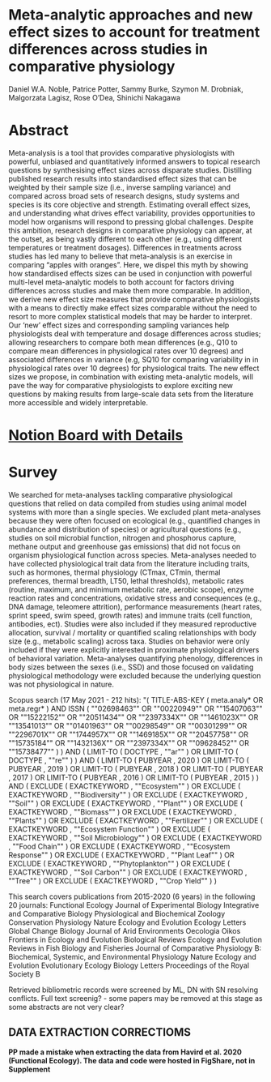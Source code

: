 # Meta-analytic approaches and new effect sizes to account for treatment differences across studies in comparative physiology

Daniel W.A. Noble, Patrice Potter, Sammy Burke, Szymon M. Drobniak, Malgorzata Lagisz, Rose O’Dea, Shinichi Nakagawa

# **Abstract**

Meta-analysis is a tool that provides comparative physiologists with powerful, unbiased and quantitatively informed answers to topical research questions by synthesising effect sizes across disparate studies. Distilling published research results into standardised effect sizes that can be weighted by their sample size (i.e., inverse sampling variance) and compared across broad sets of research designs, study systems and species is its core objective and strength. Estimating overall effect sizes, and understanding what drives effect variability, provides opportunities to model how organisms will respond to pressing global challenges. Despite this ambition, research designs in comparative physiology can appear, at the outset, as being vastly different to each other (e.g., using different temperatures or treatment dosages). Differences in treatments across studies has led many to believe that meta-analysis is an exercise in comparing “apples with oranges”. Here, we dispel this myth by showing how standardised effects sizes can be used in conjunction with powerful multi-level meta-analytic models to both account for factors driving differences across studies and make them more comparable. In addition, we derive new effect size measures that provide comparative physiologists with a means to directly make effect sizes comparable without the need to resort to more complex statistical models that may be harder to interpret. Our ‘new’ effect sizes and corresponding sampling variances help physiologists deal with temperature and dosage differences across studies; allowing researchers to compare both mean differences (e.g., Q10 to compare mean differences in physiological rates over 10 degrees) and associated differences in variance (e.g, SQ10 for comparing variability in in physiological rates over 10 degrees) for physiological traits. The new effect sizes we propose, in combination with existing meta-analytic models, will pave the way for comparative physiologists to explore exciting new questions by making results from large-scale data sets from the literature more accessible and widely interpretable.

# [Notion Board with Details](https://www.notion.so/Meta-physiology-Literature-Survey-c2336e25a70a4264907cf05613cf2825)

# **Survey**
We searched for meta-analyses tackling comparative physiological questions that relied on data compiled from studies using animal model systems with more than a single species. We excluded plant meta-analyses because they were often focused on ecological (e.g., quantified changes in abundance and distribution of species) or agricultural questions (e.g., studies on soil microbial function, nitrogen and phosphorus capture, methane output and greenhouse gas emissions) that did not focus on organism physiological function across species. Meta-analyses needed to have collected physiological trait data from the literature including traits, such as hormones, thermal physiology (CTmax, CTmin, thermal preferences, thermal breadth, LT50, lethal thresholds), metabolic rates (routine, maximum, and minimum metabolic rate, aerobic scope), enzyme reaction rates and concentrations, oxidative stress and consequences (e.g., DNA damage, teleomere attrition), performance measurements (heart rates, sprint speed, swim speed, growth rates) and immune traits (cell function, antibodies, ect). Studies were also included if they measured reproductive allocation, survival / mortality or quantified scaling relationships with body size (e.g., metabolic scaling) across taxa. Studies on behavior were only included if they were explicitly interested in proximate physiological drivers of behavioral variation. Meta-analyses quantifying phenology, differences in body sizes between the sexes (i.e., SSD) and those focused on validating physiological methodology were excluded because the underlying question was not physiological in nature.

Scopus search (17 May 2021 - 212 hits):
"( TITLE-ABS-KEY ( meta.analy*  OR  meta.regr* )  AND  ISSN ( ""02698463""  OR  ""00220949""  OR  ""15407063""  OR  ""15222152""  OR  ""20511434""  OR  ""2397334X""  OR  ""1461023X""  OR  ""13541013""  OR  ""01401963""  OR  ""00298549""  OR  ""00301299""  OR  ""2296701X""  OR  ""1744957X""  OR  ""1469185X""  OR  ""20457758""  OR  ""15735184""  OR  ""1432136X""  OR  ""2397334X""  OR  ""09628452""  OR  ""15738477"" ) )  AND  ( LIMIT-TO ( DOCTYPE ,  ""ar"" )  OR  LIMIT-TO ( DOCTYPE ,  ""re"" ) )  AND  ( LIMIT-TO ( PUBYEAR ,  2020 )  OR  LIMIT-TO ( PUBYEAR ,  2019 )  OR  LIMIT-TO ( PUBYEAR ,  2018 )  OR  LIMIT-TO ( PUBYEAR ,  2017 )  OR  LIMIT-TO ( PUBYEAR ,  2016 )  OR  LIMIT-TO ( PUBYEAR ,  2015 ) )  AND  ( EXCLUDE ( EXACTKEYWORD ,  ""Ecosystem"" )  OR  EXCLUDE ( EXACTKEYWORD ,  ""Biodiversity"" )  OR  EXCLUDE ( EXACTKEYWORD ,  ""Soil"" )  OR  EXCLUDE ( EXACTKEYWORD ,  ""Plant"" )  OR  EXCLUDE ( EXACTKEYWORD ,  ""Biomass"" )  OR  EXCLUDE ( EXACTKEYWORD ,  ""Plants"" )  OR  EXCLUDE ( EXACTKEYWORD ,  ""Fertilizer"" )  OR  EXCLUDE ( EXACTKEYWORD ,  ""Ecosystem Function"" )  OR  EXCLUDE ( EXACTKEYWORD ,  ""Soil Microbiology"" )  OR  EXCLUDE ( EXACTKEYWORD ,  ""Food Chain"" )  OR  EXCLUDE ( EXACTKEYWORD ,  ""Ecosystem Response"" )  OR  EXCLUDE ( EXACTKEYWORD ,  ""Plant Leaf"" )  OR  EXCLUDE ( EXACTKEYWORD ,  ""Phytoplankton"" )  OR  EXCLUDE ( EXACTKEYWORD ,  ""Soil Carbon"" )  OR  EXCLUDE ( EXACTKEYWORD ,  ""Tree"" )  OR  EXCLUDE ( EXACTKEYWORD ,  ""Crop Yield"" ) )

This search covers publications from 2015-2020 (6 years) in the following 20 journals:
Functional Ecology
Journal of Experimental Biology
Integrative and Comparative Biology
Physiological and Biochemical Zoology
Conservation Physiology
Nature Ecology and Evolution
Ecology Letters
Global Change Biology
Journal of Arid Environments
Oecologia
Oikos
Frontiers in Ecology and Evolution
Biological Reviews
Ecology and Evolution
Reviews in Fish Biology and Fisheries
Journal of Comparative Physiology B: Biochemical, Systemic, and Environmental Physiology
Nature Ecology and Evolution
Evolutionary Ecology
Biology Letters
Proceedings of the Royal Society B

Retrieved bibliometric records were screened by ML, DN with SN resolving conflicts.
Full text screenig? - some papers may be removed at this stage as some abstracts are not very clear?

## DATA EXTRACTION CORRECTIOMS
 **PP made a mistake when extracting the data from Havird et al. 2020 (Functional Ecology). The data and code were hosted in FigShare,  not in Supplement**
